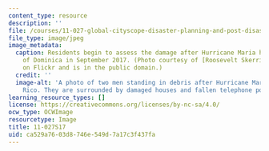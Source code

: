 ```yaml
---
content_type: resource
description: ''
file: /courses/11-027-global-cityscope-disaster-planning-and-post-disaster-rebuilding-and-recovery-spring-2017/ca529a7603d8746e549d7a17c3f437fa_11-027S17.jpg
file_type: image/jpeg
image_metadata:
  caption: Residents begin to assess the damage after Hurricane Maria hit the island
    of Dominica in September 2017. (Photo courtesy of [Roosevelt Skerrit](https://flic.kr/p/YWuY3D)
    on Flickr and is in the public domain.)
  credit: ''
  image-alt: 'A photo of two men standing in debris after Hurricane Maria hit Puerto
    Rico. They are surrounded by damaged houses and fallen telephone poles and wires. '
learning_resource_types: []
license: https://creativecommons.org/licenses/by-nc-sa/4.0/
ocw_type: OCWImage
resourcetype: Image
title: 11-027S17
uid: ca529a76-03d8-746e-549d-7a17c3f437fa
---
```


